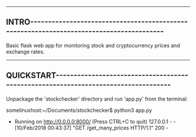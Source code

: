 
---------------------------------------------------------------------------------------------
INTRO----------------------------------------------------------------------------------------
---------------------------------------------------------------------------------------------

Basic flask web app for monitoring stock and cryptocurrency prices and exchange rates.


---------------------------------------------------------------------------------------------
QUICKSTART-----------------------------------------------------------------------------------
---------------------------------------------------------------------------------------------

Unpackage the 'stockchecker' directory and run 'app.py' from the terminal:

somelinuxhost:~/Documents/stockchecker$ python3 app.py
 * Running on http://0.0.0.0:8000/ (Press CTRL+C to quit)
127.0.0.1 - - [10/Feb/2018 00:43:37] "GET /get_many_prices HTTP/1.1" 200 -

